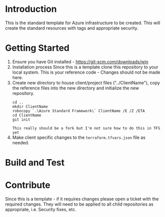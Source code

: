 # Introduction 
This is the standard template for Azure infrastructure to be created. This will create the standard resources with tags and appropriate security. 

# Getting Started
1. Ensure you have Git installed - https://git-scm.com/downloads/win
1.	Installation process
    Since this is a template clone this repository to your local system. This is your reference code - Changes should not be made here. 
1.	Create new directory to house client/project files ("../ClientName"), copy the reference files into the new directory and initialize the new repository. 
    ```
    cd ..
    mkdir ClientName
    robocopy `.\Azure Standard Framework\` ClientName /E /Z /ETA 
    cd ClientName
    git init
    ```  
    `This really should be a fork but I'm not sure how to do this in TFS yet`
1.	Make client specific changes to the `terraform.tfvars.json` file as needed. 

# Build and Test


# Contribute
Since this is a template - if it requires changes please open a ticket with the required changes. They will need to be applied to all child repositories as appropriate, i.e. Security fixes, etc. 
